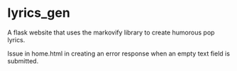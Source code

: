 # lyrics_gen

A flask website that uses the markovify library to create humorous pop lyrics.

Issue in home.html in creating an error response when an empty text field is submitted.
